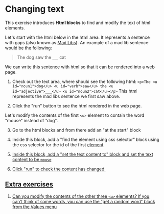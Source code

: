 # Changing text

This exercise introduces **Html blocks** to find and modify the text of html elements.

Let's start with the html below in the html area. It represents a sentence with gaps (also known as [Mad Libs](https://en.wikipedia.org/wiki/Mad_Libs)). An example of a mad lib sentence would be the following:

>  The dog saw the ___ cat

We can write this sentence with html so that it can be rendered into a web page.

1. Check out the text area, where should see the following html:
`<p>The <u id="noun1">dog</u> <u id="verb">saw</u> the <u id="adjective">___</u> <u id="noun2">cat</u></p>`
This html represents the mad libs sentence we first saw above.

2.  Click the "run" button to see the html rendered in the web page. 

Let's modify the contents of the first `<u>` element to contain the word "mouse" instead of "dog".

3.  Go to the html blocks and from there add an "at the start" block
    
4.  Inside this block, add a "find the element using css selector" block using the css selector for the id of the first <u> element
    
5.  Inside this block, add a "set the text content to" block and set the text content to be `mouse`

6.  Click "run" to check the content has changed.


## Extra exercises

1.  Can you modify the contents of the other three `<u>` elements? If you can't think of some words, you can use the "get a random word" block from the Values menu
